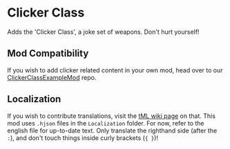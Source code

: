 # Clicker Class
Adds the 'Clicker Class', a joke set of weapons. Don't hurt yourself!

## Mod Compatibility
If you wish to add clicker related content in your own mod, head over to our [ClickerClassExampleMod](https://github.com/SamsonAllen13/ClickerClassExampleMod) repo.

## Localization
If you wish to contribute translations, visit the [tML wiki page](https://github.com/tModLoader/tModLoader/wiki/Contributing-Localization) on that.
This mod uses `.hjson` files in the `Localization` folder.
For now, refer to the english file for up-to-date text. Only translate the righthand side (after the `:`), and don't touch things inside curly brackets (`{ }`)!
